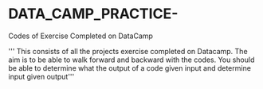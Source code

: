 # DATA_CAMP_PRACTICE-
Codes of  Exercise Completed on DataCamp

''' This consists of all the projects exercise completed on Datacamp. 
   The aim is to be able to walk forward and backward with the codes.
    You should be able to determine what the output of a code  given input 
    and determine input given output'''
